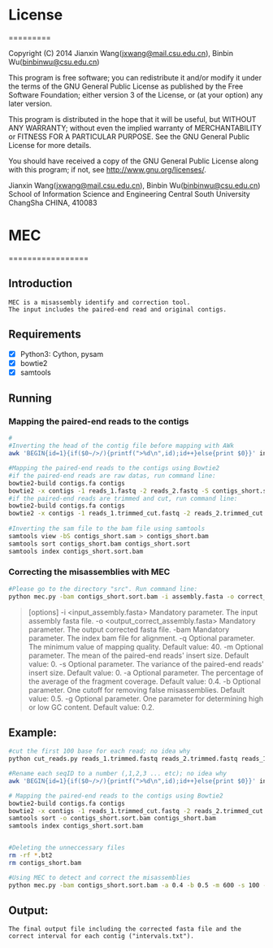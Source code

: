 # License
=========

Copyright (C) 2014 Jianxin Wang(jxwang@mail.csu.edu.cn), Binbin Wu(binbinwu@csu.edu.cn)

This program is free software; you can redistribute it and/or
modify it under the terms of the GNU General Public License
as published by the Free Software Foundation; either version 3
of the License, or (at your option) any later version.

This program is distributed in the hope that it will be useful,
but WITHOUT ANY WARRANTY; without even the implied warranty of
MERCHANTABILITY or FITNESS FOR A PARTICULAR PURPOSE.  See the
GNU General Public License for more details.

You should have received a copy of the GNU General Public License
along with this program; if not, see <http://www.gnu.org/licenses/>.

Jianxin Wang(jxwang@mail.csu.edu.cn), Binbin Wu(binbinwu@csu.edu.cn)
School of Information Science and Engineering
Central South University
ChangSha
CHINA, 410083


# MEC
=================

## Introduction

	MEC is a misassembly identify and correction tool.
	The input includes the paired-end read and original contigs. 

## Requirements

- [x] Python3: Cython, pysam
- [x] bowtie2
- [x] samtools

##  Running

### Mapping the paired-end reads to the contigs

```bash
#
#Inverting the head of the contig file before mapping with AWk
awk 'BEGIN{id=1}{if($0~/>/){printf(">%d\n",id);id++}else{print $0}}' input_contigs.fa > contigs.fa

#Mapping the paired-end reads to the contigs using Bowtie2 
#if the paired-end reads are raw datas, run command line:
bowtie2-build contigs.fa contigs
bowtie2 -x contigs -1 reads_1.fastq -2 reads_2.fastq -S contigs_short.sam
#if the paired-end reads are trimmed and cut, run command line:
bowtie2-build contigs.fa contigs
bowtie2 -x contigs -1 reads_1.trimmed_cut.fastq -2 reads_2.trimmed_cut.fastq -S contigs_short.sam
    
#Inverting the sam file to the bam file using samtools
samtools view -bS contigs_short.sam > contigs_short.bam
samtools sort contigs_short.bam contigs_short.sort
samtools index contigs_short.sort.bam
```

### Correcting the misassemblies with MEC

```bash
#Please go to the directory "src". Run command line:
python mec.py -bam contigs_short.sort.bam -i assembly.fasta -o correct_assembly.fasta [options] 
```
> [options]
>    -i <input_assembly.fasta> Mandatory parameter. The input assembly fasta file.
>    -o <output_correct_assembly.fasta> Mandatory parameter. The output corrected fasta file.
>    -bam <the index bam file> Mandatory parameter. The index bam file for alignment. 
>    -q <minimum mapping quality> Optional parameter. The minimum value of mapping quality. Default value: 40.
>    -m <mu> Optional parameter. The mean of the paired-end reads' insert size. Default value: 0.
>    -s <sigma> Optional parameter. The variance of the paired-end reads' insert size. Default value: 0.
>    -a <alpha> Optional parameter. The percentage of the average of the fragment coverage. Default value: 0.4.
>    -b <beta> Optional parameter. One cutoff for removing false misassemblies. Default value: 0.5.
>    -g <gamma> Optional parameter. One parameter for determining high or low GC content. Default value: 0.2.


## Example:

```bash
#cut the first 100 base for each read; no idea why
python cut_reads.py reads_1.trimmed.fastq reads_2.trimmed.fastq reads_1.trimmed_cut.fastq reads_2.trimmed_cut.fastq

#Rename each seqID to a number (,1,2,3 ... etc); no idea why
awk 'BEGIN{id=1}{if($0~/>/){printf(">%d\n",id);id++}else{print $0}}' input_contigs.fa > contigs.fa

# Mapping the paired-end reads to the contigs using Bowtie2
bowtie2-build contigs.fa contigs
bowtie2 -x contigs -1 reads_1.trimmed_cut.fastq -2 reads_2.trimmed_cut.fastq -S | samtools view -b -h -S - > contigs_short.bam
samtools sort -o contigs_short.sort.bam contigs_short.bam 
samtools index contigs_short.sort.bam


#Deleting the unneccessary files
rm -rf *.bt2
rm contigs_short.bam

#Using MEC to detect and correct the misassemblies
python mec.py -bam contigs_short.sort.bam -a 0.4 -b 0.5 -m 600 -s 100 -i contigs.fa -o contigs-corr.fa
```

## Output:

	The final output file including the corrected fasta file and the correct interval for each contig ("intervals.txt").
